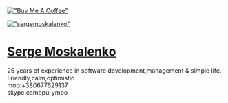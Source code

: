[!["Buy Me A Coffee"](https://www.buymeacoffee.com/assets/img/custom_images/orange_img.png)](https://www.buymeacoffee.com/sergemoskalenko)

[!["sergemoskalenko"](https://avatars.githubusercontent.com/u/1941586?v=4)](https://github.com/sergemoskalenko) 

[ <h1>Serge Moskalenko</h1> ](https://github.com/sergemoskalenko) 

25 years of experience in software development,management & simple life. Friendly,calm,optimistic<br> mob:+380677629137<br> skype:camopu-ympo 


